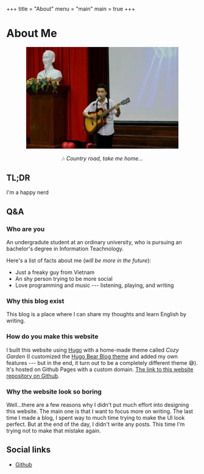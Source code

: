 +++
title = "About"
menu = "main"
main = true
+++

# About Me

<div class="about-image__wrapper" align="center">
    <img width="400px" class="about-image" src="/images/nhat-tien.webp" alt="photo about me"/>
</div>

<p style="text-align: center">🎶 <i>Country road, take me home...</i></p>

## TL;DR 
I'm a happy nerd

## Q&A
### Who are you
An undergradute student at an ordinary university, who is pursuing an bachelor's degree in Information Teachnology. 

Here's a list of facts about me (*will be more in the future*):
- Just a freaky guy from Vietnam
- An shy person trying to be more social
- Love programming and music --- listening, playing, and writing

### Why this blog exist
This blog is a place where I can share my thoughts and learn English by writing.

### How do you make this website
I built this website using [Hugo](https://gohugo.io/) with a home-made theme called *Cozy Garden* (I customized the [Hugo Bear Blog theme](https://github.com/janraasch/hugo-bearblog) and added my own features --- but in the end, it turn out to be a completely different theme 😅). It's hosted on Github Pages with a custom domain. [The link to this website repository on Github](https://github.com/nhat-tien/blog).

### Why the website look so boring
Well...there are a few reasons why I didn't put much effort into designing this website. The main one is that I want to focus more on writing. The last time I made a blog, I spent way to much time trying to make the UI look perfect. But at the end of the day, I didn't write any posts. This time I'm trying not to make that mistake again.

## Social links
- [Github](https://github.com/nhat-tien/) 




